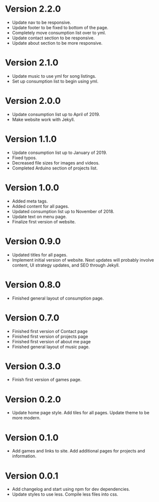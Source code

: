 # Version 2.2.0
* Update nav to be responsive.
* Update footer to be fixed to bottom of the page.
* Completely move consumption list over to yml.
* Update contact section to be responsive.
* Update about section to be more responsive.

# Version 2.1.0
* Update music to use yml for song listings.
* Set up consumption list to begin using yml.

# Version 2.0.0
* Update consumption list up to April of 2019.
* Make website work with Jekyll.

# Version 1.1.0
* Update consumption list up to January of 2019.
* Fixed typos.
* Decreased file sizes for images and videos.
* Completed Arduino section of projects list.

# Version 1.0.0
* Added meta tags.
* Added content for all pages.
* Updated consumption list up to November of 2018.
* Update text on menu page.
* Finalize first version of website.

# Version 0.9.0
* Updated titles for all pages.
* Implement initial version of website. Next updates will probably involve content, UI strategy updates, and SEO through Jekyll.

# Version 0.8.0
* Finished general layout of consumption page.

# Version 0.7.0
* Finished first version of Contact page
* Finished first version of projects page
* Finished first version of about me page
* Finished general layout of music page.

# Version 0.3.0
* Finish first version of games page.

# Version 0.2.0
* Update home page style. Add tiles for all pages. Update theme to be more modern.

# Version 0.1.0
* Add games and links to site. Add additional pages for projects and information.

# Version 0.0.1
* Add changelog and start using npm for dev dependencies.
* Update styles to use less. Compile less files into css.